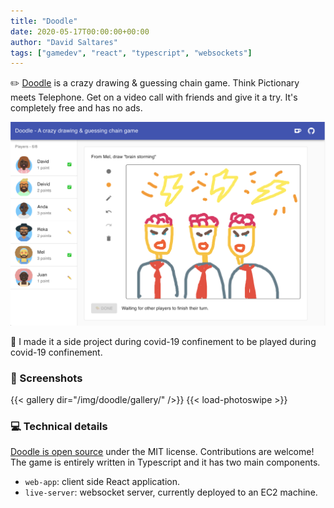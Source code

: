 ```yaml
---
title: "Doodle"
date: 2020-05-17T00:00:00+00:00
author: "David Saltares"
tags: ["gamedev", "react", "typescript", "websockets"]
---
```


✏️ [Doodle](https://github.com/dsaltares/doodle) is a crazy drawing & guessing chain game. Think Pictionary meets Telephone. Get on a video call with friends and give it a try. It's completely free and has no ads.

![doodle brainstorming](/img/doodle/gallery/brainstorming.png)

🦠 I made it a side project during covid-19 confinement to be played during covid-19 confinement.


### 📸 Screenshots

{{< gallery dir="/img/doodle/gallery/" />}}
{{< load-photoswipe >}}

### 💻 Technical details

[Doodle is open source](https://github.com/dsaltares/doodle) under the MIT license. Contributions are welcome! The game is entirely written in Typescript and it has two main components.

* `web-app`: client side React application.
* `live-server`: websocket server, currently deployed to an EC2 machine.
